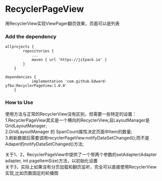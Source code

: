 # RecyclerPageView

用RecyclerView实现ViewPager翻页效果，页面可以是列表

### Add the dependency
```
allprojects {
		repositories {
			...
			maven { url 'https://jitpack.io' }
		}
	}
```

```
dependencies {
	        implementation 'com.github.Edward-yfbx:RecyclerPageView:1.0.0'
	}
```

### How to Use

使用方法与正常的RecyclerView没有区别，但需要一些特定的设置：  
1.RecyclerPageView其实是一个横向的RecyclerView,且LayoutManager是GridLayoutManager;  
2.GridLayoutManager 的 SpanCount属性决定页面中Item的数量;  
3.刷新数据后需要调用recyclerPageView.notifyDataSetChanged();而不是Adaper的notifyDataSetChanged()方法;  
  
关于1、2，RecyclerPageView中提供了一个带两个参数的setAdapter(Adapter adapter, int pageItemSize)方法，以初始化设置  
关于3，实际上如果没有分页加载和翻页监听，完全可以直接使用RecyclerView实现,比如页数固定的轮播图  


